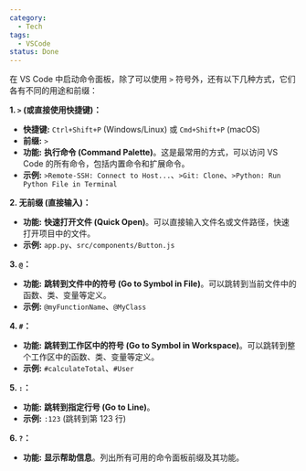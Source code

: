 ```yaml
---
category:
  - Tech
tags:
  - VSCode
status: Done
---
```

在 VS Code 中启动命令面板，除了可以使用 `>` 符号外，还有以下几种方式，它们各有不同的用途和前缀：

**1. `>` (或直接使用快捷键)：**

   *   **快捷键:**  `Ctrl+Shift+P` (Windows/Linux) 或 `Cmd+Shift+P` (macOS)
   *   **前缀:**  `>`
   *   **功能:**  **执行命令 (Command Palette)**。这是最常用的方式，可以访问 VS Code 的所有命令，包括内置命令和扩展命令。
   *   **示例:**  `>Remote-SSH: Connect to Host...`、`>Git: Clone`、`>Python: Run Python File in Terminal`

**2. 无前缀 (直接输入)：**

   *   **功能:**  **快速打开文件 (Quick Open)**。可以直接输入文件名或文件路径，快速打开项目中的文件。
   *   **示例:**  `app.py`、`src/components/Button.js`

**3. `@`：**

   *   **功能:**  **跳转到文件中的符号 (Go to Symbol in File)**。可以跳转到当前文件中的函数、类、变量等定义。
   *   **示例:**  `@myFunctionName`、`@MyClass`

**4. `#`：**

   *   **功能:**  **跳转到工作区中的符号 (Go to Symbol in Workspace)**。可以跳转到整个工作区中的函数、类、变量等定义。
   *   **示例:**  `#calculateTotal`、`#User`

**5. `:`：**

   *   **功能:**  **跳转到指定行号 (Go to Line)**。
   *   **示例:**  `:123` (跳转到第 123 行)

**6. `?`：**

   *   **功能:**  **显示帮助信息**。列出所有可用的命令面板前缀及其功能。

